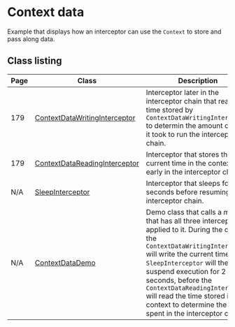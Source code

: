 # Context data

Example that displays how an interceptor can use the `Context` to store and pass along data.

## Class listing

| Page | Class                                                                                                                             | Description                                                                                                                                                                                                                                                                                                                                                                 |
|------|-----------------------------------------------------------------------------------------------------------------------------------|-----------------------------------------------------------------------------------------------------------------------------------------------------------------------------------------------------------------------------------------------------------------------------------------------------------------------------------------------------------------------------|
| 179  | [ContextDataWritingInterceptor](src/main/java/org/omnifaces/procdi/interceptors/context/store/ContextDataWritingInterceptor.java) | Interceptor later in the interceptor chain that reads the time stored by `ContextDataWritingInterceptor` to determin the amount of time it took to run the interceptor chain.                                                                                                                                                                                               |
| 179  | [ContextDataReadingInterceptor](src/main/java/org/omnifaces/procdi/interceptors/context/store/ContextDataReadingInterceptor.java) | Interceptor that stores the current time in the context early in the interceptor chain.                                                                                                                                                                                                                                                                                     |
| N/A  | [SleepInterceptor](src/main/java/org/omnifaces/procdi/interceptors/context/store/SleepInterceptor.java)                           | Interceptor that sleeps for 2 seconds before resuming the interceptor chain.                                                                                                                                                                                                                                                                                                |
| N/A  | [ContextDataDemo](src/main/java/org/omnifaces/procdi/interceptors/context/store/ContextDataDemo.java)                             | Demo class that calls a method that has all three interceptors applied to it. During the demo, the `ContextDataWritingInterceptor` will write the current time, the `SleepInterceptor` will then suspend execution for 2 seconds, before the `ContextDataReadingInterceptor` will read the time stored in the context to determine the time spent in the interceptor chain. |
